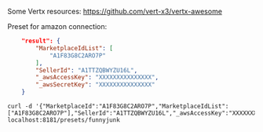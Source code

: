 Some Vertx resources: https://github.com/vert-x3/vertx-awesome

Preset for amazon connection:

```json
    "result": {
        "MarketplaceIdList": [
            "A1F83G8C2ARO7P"
        ],
        "SellerId": "A1TTZQBWYZU16L",
        "_awsAccessKey": "XXXXXXXXXXXXXXX",
        "_awsSecretKey": "XXXXXXXXXXXXXXX"
    }
```

```shell
curl -d '{"MarketplaceId":"A1F83G8C2ARO7P","MarketplaceIdList":["A1F83G8C2ARO7P"],"SellerId":"A1TTZQBWYZU16L","_awsAccessKey":"XXXXXXXXXXXXXXX","_awsSecretKey":"XXXXXXXXXXXXXXX"}' localhost:8181/presets/funnyjunk
```

